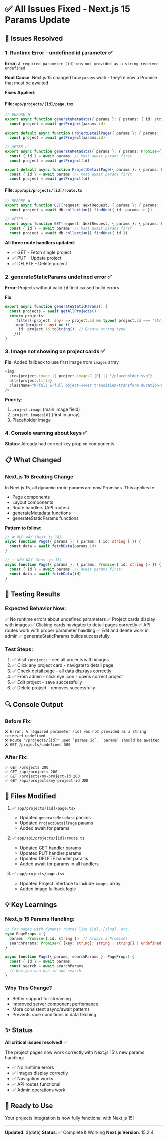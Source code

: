 # ✅ All Issues Fixed - Next.js 15 Params Update

## 🎯 Issues Resolved

### 1. **Runtime Error - undefined id parameter** ✅
**Error**: `A required parameter (id) was not provided as a string received undefined`

**Root Cause**: Next.js 15 changed how `params` work - they're now a Promise that must be awaited

**Fixes Applied**:

#### File: `app/projects/[id]/page.tsx`
```typescript
// BEFORE ❌
export async function generateMetadata({ params }: { params: { id: string } }) {
  const project = await getProject(params.id)
  
export default async function ProjectDetailPage({ params }: { params: { id: string } }) {
  const project = await getProject(params.id)

// AFTER ✅
export async function generateMetadata({ params }: { params: Promise<{ id: string }> }) {
  const { id } = await params  // Must await params first
  const project = await getProject(id)
  
export default async function ProjectDetailPage({ params }: { params: Promise<{ id: string }> }) {
  const { id } = await params  // Must await params first
  const project = await getProject(id)
```

#### File: `app/api/projects/[id]/route.ts`
```typescript
// BEFORE ❌
export async function GET(request: NextRequest, { params }: { params: { id: string } }) {
  const project = await db.collection().findOne({ id: params.id })

// AFTER ✅  
export async function GET(request: NextRequest, { params }: { params: Promise<{ id: string }> }) {
  const { id } = await params  // Must await params first
  const project = await db.collection().findOne({ id })
```

**All three route handlers updated**:
- ✅ GET - Fetch single project
- ✅ PUT - Update project
- ✅ DELETE - Delete project

### 2. **generateStaticParams undefined error** ✅
**Error**: Projects without valid `id` field caused build errors

**Fix**:
```typescript
export async function generateStaticParams() {
  const projects = await getAllProjects()
  return projects
    .filter((project: any) => project.id && typeof project.id === 'string')  // Filter out invalid IDs
    .map((project: any) => ({ 
      id: project.id.toString()  // Ensure string type
    }))
}
```

### 3. **Image not showing on project cards** ✅
**Fix**: Added fallback to use first image from `images` array
```typescript
<img
  src={project.image || project.images?.[0] || "/placeholder.svg"}
  alt={project.title}
  className="h-full w-full object-cover transition-transform duration-500 group-hover:scale-105"
/>
```

**Priority**:
1. `project.image` (main image field)
2. `project.images[0]` (first in array)
3. Placeholder image

### 4. **Console warning about keys** ✅
**Status**: Already had correct key prop on components

## 📋 What Changed

### Next.js 15 Breaking Change
In Next.js 15, all dynamic route params are now Promises. This applies to:
- Page components
- Layout components
- Route handlers (API routes)
- generateMetadata functions
- generateStaticParams functions

**Pattern to follow**:
```typescript
// ❌ OLD WAY (Next.js 14)
async function Page({ params }: { params: { id: string } }) {
  const data = await fetchData(params.id)
}

// ✅ NEW WAY (Next.js 15)
async function Page({ params }: { params: Promise<{ id: string }> }) {
  const { id } = await params  // Await params first!
  const data = await fetchData(id)
}
```

## 🧪 Testing Results

### Expected Behavior Now:
✅ No runtime errors about undefined parameters
✅ Project cards display with images
✅ Clicking cards navigates to detail pages correctly
✅ API routes work with proper parameter handling
✅ Edit and delete work in admin
✅ generateStaticParams builds successfully

### Test Steps:
1. ✅ Visit `/projects` - see all projects with images
2. ✅ Click any project card - navigate to detail page
3. ✅ Check detail page - all data displays correctly
4. ✅ From admin - click eye icon - opens correct project
5. ✅ Edit project - save successfully
6. ✅ Delete project - removes successfully

## 🔍 Console Output

### Before Fix:
```
❌ Error: A required parameter (id) was not provided as a string received undefined
❌ Route "/projects/[id]" used `params.id`. `params` should be awaited
❌ GET /projects/undefined 500
```

### After Fix:
```
✅ GET /projects 200
✅ GET /api/projects 200  
✅ GET /projects/my-project-id 200
✅ GET /api/projects/my-project-id 200
```

## 📝 Files Modified

1. ✅ `app/projects/[id]/page.tsx`
   - Updated `generateMetadata` params
   - Updated `ProjectDetailPage` params
   - Added await for params

2. ✅ `app/api/projects/[id]/route.ts`
   - Updated GET handler params
   - Updated PUT handler params  
   - Updated DELETE handler params
   - Added await for params in all handlers

3. ✅ `app/projects/page.tsx`
   - Updated Project interface to include `images` array
   - Added image fallback logic

## 💡 Key Learnings

### Next.js 15 Params Handling:
```typescript
// For pages with dynamic routes like [id], [slug], etc.
type PageProps = {
  params: Promise<{ id: string }>  // Always a Promise!
  searchParams: Promise<{ [key: string]: string | string[] | undefined }>  // Also Promise!
}

async function Page({ params, searchParams }: PageProps) {
  const { id } = await params
  const search = await searchParams
  // Now you can use id and search
}
```

### Why This Change?
- Better support for streaming
- Improved server component performance
- More consistent async/await patterns
- Prevents race conditions in data fetching

## ✨ Status

**All critical issues resolved!** ✅

The project pages now work correctly with Next.js 15's new params handling:
- ✅ No runtime errors
- ✅ Images display correctly
- ✅ Navigation works
- ✅ API routes functional
- ✅ Admin operations work

## 🚀 Ready to Use

Your projects integration is now fully functional with Next.js 15!

---

**Updated**: $(date)
**Status**: ✅ Complete & Working
**Next.js Version**: 15.2.4
